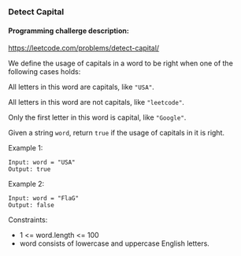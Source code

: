 ### Detect Capital
#### Programming challerge description:
https://leetcode.com/problems/detect-capital/

We define the usage of capitals in a word to be right when one of the following cases holds:

All letters in this word are capitals, like `"USA"`.

All letters in this word are not capitals, like `"leetcode"`.

Only the first letter in this word is capital, like `"Google"`.

Given a string `word`, return `true` if the usage of capitals in it is right.

 

Example 1:
```
Input: word = "USA"
Output: true
```
Example 2:
```
Input: word = "FlaG"
Output: false
```
 

Constraints:
- 1 <= word.length <= 100
- word consists of lowercase and uppercase English letters.


